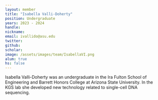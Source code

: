 ```yaml
---
layout: member
title: "Isabella Valli-Doherty"
position: Undergraduate
years: 2023 - 2024
handle: 
nickname: 
email: ivallido@asu.edu 
twitter: 
github: 
scholar: 
image: /assets/images/team/IsabellaVI.png
alum: true
hs: false
---
```

Isabella Valli-Doherty was an undergraduate in the Ira Fulton School of Engineering and Barrett Honors College at Arizona State University. In the KGS lab she developed new technology related to single-cell DNA sequencing.